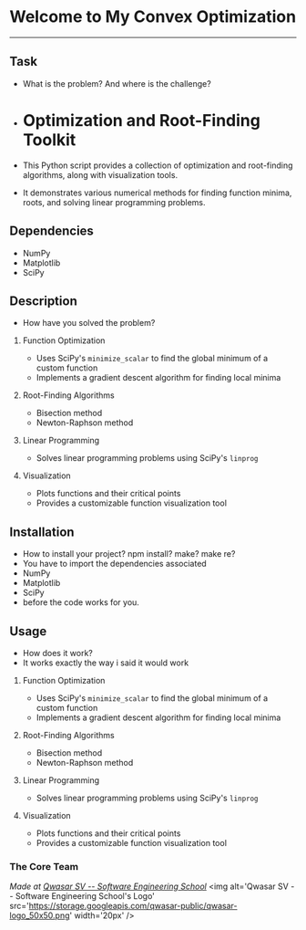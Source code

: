 # Welcome to My Convex Optimization
***

## Task
- What is the problem? And where is the challenge?
- # Optimization and Root-Finding Toolkit

- This Python script provides a collection of optimization and root-finding algorithms, along with visualization tools. 
- It demonstrates various numerical methods for finding function minima, roots, and solving linear programming problems.

## Dependencies

- NumPy
- Matplotlib
- SciPy

## Description
- How have you solved the problem?
1. Function Optimization
   - Uses SciPy's `minimize_scalar` to find the global minimum of a custom function
   - Implements a gradient descent algorithm for finding local minima

2. Root-Finding Algorithms
   - Bisection method
   - Newton-Raphson method

3. Linear Programming
   - Solves linear programming problems using SciPy's `linprog`

4. Visualization
   - Plots functions and their critical points
   - Provides a customizable function visualization tool

## Installation
- How to install your project? npm install? make? make re?
- You have to import the dependencies associated 
- NumPy
- Matplotlib
- SciPy
- before the code works for you.

## Usage
- How does it work?
- It works exactly the way i said it would work 
1. Function Optimization
   - Uses SciPy's `minimize_scalar` to find the global minimum of a custom function
   - Implements a gradient descent algorithm for finding local minima

2. Root-Finding Algorithms
   - Bisection method
   - Newton-Raphson method

3. Linear Programming
   - Solves linear programming problems using SciPy's `linprog`

4. Visualization
   - Plots functions and their critical points
   - Provides a customizable function visualization tool

### The Core Team


<span><i>Made at <a href='https://qwasar.io'>Qwasar SV -- Software Engineering School</a></i></span>
<span><img alt='Qwasar SV -- Software Engineering School's Logo' src='https://storage.googleapis.com/qwasar-public/qwasar-logo_50x50.png' width='20px' /></span>
